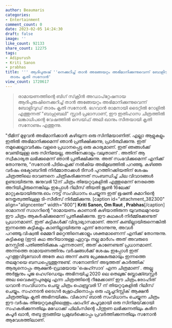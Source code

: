 ```yaml
---
author: Beaumaris
categories:
- Entertainment
comment_count: 0
date: 2023-02-05 14:24:30
draft: false
image: ''
like_count: 92133
share_count: 12275
tags:
- Adipurush
- Kriti Sanon
- prabhas
title: ''' ആദിപുരുഷ് ''നെക്കുറിച്ച് താൻ അങ്ങേയറ്റം അഭിമാനിക്കുന്നുവെന്ന് ബോളിവുഡ്
  താരം കൃതി സനോൻ'
view_count: 1720617
---
```


> രാമായണത്തിന്റെ ബിഗ് സ്‌ക്രീൻ അഡാപ്‌റ്റേഷനായ ആദിപുരുഷിനെക്കുറിച്ച് താൻ അങ്ങേയറ്റം അഭിമാനിക്കുന്നുവെന്ന് ബോളിവുഡ് താരം കൃതി സനോൻ. ഭഗവാൻ രാമനായി ടൈറ്റിൽ റോളിൽ എത്തുന്നത് "ബാഹുബലി" സ്റ്റാർ പ്രഭാസാണ്, ഈ ഇതിഹാസ ചിത്രത്തിൽ ലങ്കാധിപന്റെ വേഷത്തിൽ സെയ്ഫ് അലി ഖാനും സീതയായി കൃതി സനോണും എത്തുന്നു.

"ടീമിന് മുഴുവൻ അഭിമാനിക്കാൻ കഴിയുന്ന ഒരു സിനിമയാണിത്. എല്ലാ ആളുകളും ഇതിൽ അഭിമാനിക്കുമെന്ന് ഞാൻ പ്രതീക്ഷിക്കുന്നു, പ്രാർത്ഥിക്കുന്നു. ഇത് നമുക്കെല്ലാവർക്കും വളരെ പ്രധാനപ്പെട്ട ഒരു കാര്യമാണ്. ഇത് ഞങ്ങൾക്ക് വേണ്ടിയുള്ള ഒരു സിനിമയല്ല, അതിനേക്കാളും വലുതാണ് . അതിന് ആ സ്വീകാര്യത ലഭിക്കുമെന്ന് ഞാൻ പ്രതീക്ഷിക്കുന്നു. അത് സംഭവിക്കുമെന്ന് എനിക്ക് തോന്നുന്നു, ”സനോൻ പിടിഐക്ക് നൽകിയ അഭിമുഖത്തിൽ പറഞ്ഞു. കഴിഞ്ഞ വർഷം ഒക്ടോബറിൽ നിർമ്മാതാക്കൾ ടീസർ പുറത്തിറക്കിയതിന് ശേഷം ചിത്രത്തിലെ രാവണനെ ചിത്രീകരിക്കുന്നത് സംബന്ധിച്ച് ചില വിവാദങ്ങൾ ഉണ്ടായിരുന്നു. ജനുവരി 12ന് ചിത്രം തിയേറ്ററുകളിൽ എത്തുമെന്ന് നേരത്തെ അറിയിച്ചിരുന്നെങ്കിലും ഇപ്പോൾ റിലീസ് തീയതി ജൂൺ 16ലേക്ക് മാറ്റുകയായിരുന്നു.ഓം റൗട്ട് സംവിധാനം ചെയ്യുന്ന ഇത് ഭൂഷൺ കുമാറിന്റെ നേതൃത്വത്തിലുള്ള ടി-സീരീസ് നിർമ്മിക്കുന്നു. [caption id="attachment_382300" align="aligncenter" width="800"] **Kriti Sanon, Om Raut , Prabhas**[/caption] രാമാനന്ദ് സാഗറിന്റെ "രാമായണം കാണാൻ കഴിയാതിരുന്ന യുവതലമുറയെ ഈ ചിത്രം ആകർഷിക്കുമെന്ന് പ്രതീക്ഷിക്കുന്നു. ഈ കഥകൾ നിർമ്മിക്കേണ്ടത് പ്രധാനമാണ്. ഇത് കുട്ടികൾക്ക് വിദ്യാഭ്യാസമാണ്. അന്ന് കണ്ടില്ലായിരുന്നെങ്കിൽ ഇന്നത്തെ കുട്ടികളും കാണില്ലായിരുന്നു എന്ന് തോന്നുന്നു, അവൾ പറഞ്ഞു.വിഷ്വൽ മെമ്മറി മറ്റെന്തിനെക്കാളും ശക്തമാണെന്ന് എനിക്ക് തോന്നുന്നു. കുട്ടികളെ (ഈ) കഥ അറിയാനുള്ള ഏറ്റവും നല്ല മാർഗം അത് അവരുടെ മനസ്സിൽ പതിഞ്ഞിരിക്കുക എന്നതാണ്, അത് കാണേണ്ടത് പ്രധാനമാണ്. അന്നത്തെ രാമായണത്തിനും വർഷങ്ങൾക്ക് ശേഷം ഇപ്പോൾ ഇത് പുറത്തുവിടുമ്പോൾ അതേ കഥ അന്ന് കണ്ട പ്രേക്ഷകരുമായും ഇന്നത്തെ തലമുറയെ ബന്ധപ്പെടുത്തുന്നുണ്ട്. സനോണിന് അടുത്തത് കാർത്തിക് ആര്യനൊപ്പം ആക്ഷൻ-ഡ്രാമയായ 'ഷെഹ്സാദ' എന്ന ചിത്രമാണ് . അല്ലു അർജുനും പൂജ ഹെഗ്‌ഡെയും അഭിനയിച്ച 2020 ലെ തെലുങ്ക് ബ്ലോക്ക്ബസ്റ്റർ അല വൈകുണ്ഠപുരമുലൂ എന്ന ചിത്രത്തിന്റെ റീമേക്കാണ് ഈ ചിത്രം.രോഹിത് ധവാൻ സംവിധാനം ചെയ്ത ചിത്രം ഫെബ്രുവരി 17 ന് തിയറ്ററുകളിൽ റിലീസ് ചെയ്യും. സഹനടൻ ടൈഗർ ഷ്രോഫിനൊപ്പം ഒരു ഫ്യൂച്ചറിസ്റ്റിക് ആക്ഷൻ ചിത്രത്തിലും കൃതി അഭിനയിക്കും. വികാസ് ബാൽ സംവിധാനം ചെയ്യുന്ന ചിത്രം ഈ വർഷം തിയേറ്ററുകളിലെത്തും.ഷാഹിദ് കപൂറുമായി ഒരു സിനിമയ്‌ക്കായി സഹകരിക്കുന്നതിലും മഡോക്ക് ഫിലിംസിന്റെ പിന്തുണ ലഭിക്കുന്നതിലും കരീന കപൂർ ഖാൻ, തബു തുടങ്ങിയ പ്രമുഖർക്കൊപ്പം പ്രവർത്തിക്കുന്നതിലും സനോൻ ആവേശത്തിലാണ്.